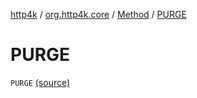 [http4k](../../index.md) / [org.http4k.core](../index.md) / [Method](index.md) / [PURGE](./-p-u-r-g-e.md)

# PURGE

`PURGE` [(source)](https://github.com/http4k/http4k/blob/master/http4k-core/src/main/kotlin/org/http4k/core/http.kt#L113)